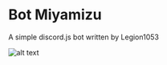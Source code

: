 # Bot Miyamizu

A simple discord.js bot written by Legion1053

![alt text](https://cdn.glitch.com/6cb92f63-8862-4223-91b7-2e146f1b9a65%2Fmsh3.png?1555601136185=125x125)

